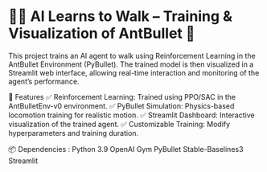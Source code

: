 # 🏃‍♂️ AI Learns to Walk – Training & Visualization of AntBullet 🦿

This project trains an AI agent to walk using Reinforcement Learning in the AntBullet Environment (PyBullet). The trained model is then visualized in a Streamlit web interface, allowing real-time interaction and monitoring of the agent’s performance.

🚀 Features
✅ Reinforcement Learning: Trained using PPO/SAC in the AntBulletEnv-v0 environment.
✅ PyBullet Simulation: Physics-based locomotion training for realistic motion.
✅ Streamlit Dashboard: Interactive visualization of the trained agent.
✅ Customizable Training: Modify hyperparameters and training duration.

📦 Dependencies :
Python 3.9
OpenAI Gym
PyBullet
Stable-Baselines3
Streamlit
